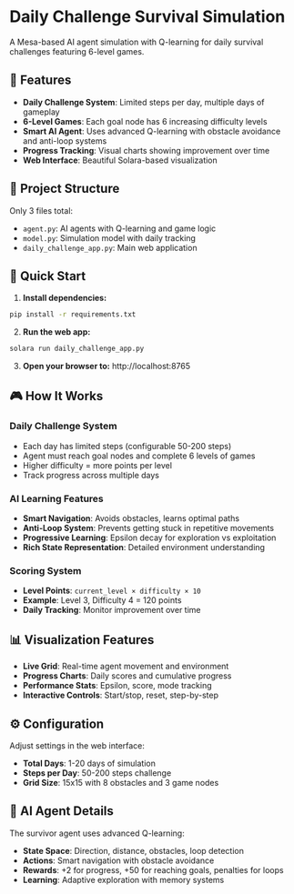 # Daily Challenge Survival Simulation

A Mesa-based AI agent simulation with Q-learning for daily survival challenges featuring 6-level games.

## 🎯 Features

- **Daily Challenge System**: Limited steps per day, multiple days of gameplay
- **6-Level Games**: Each goal node has 6 increasing difficulty levels
- **Smart AI Agent**: Uses advanced Q-learning with obstacle avoidance and anti-loop systems
- **Progress Tracking**: Visual charts showing improvement over time
- **Web Interface**: Beautiful Solara-based visualization

## 📁 Project Structure

Only 3 files total:
- `agent.py`: AI agents with Q-learning and game logic
- `model.py`: Simulation model with daily tracking
- `daily_challenge_app.py`: Main web application

## 🚀 Quick Start

1. **Install dependencies:**
```bash
pip install -r requirements.txt
```

2. **Run the web app:**
```bash
solara run daily_challenge_app.py
```

3. **Open your browser to:** http://localhost:8765

## 🎮 How It Works

### Daily Challenge System
- Each day has limited steps (configurable 50-200 steps)
- Agent must reach goal nodes and complete 6 levels of games
- Higher difficulty = more points per level
- Track progress across multiple days

### AI Learning Features
- **Smart Navigation**: Avoids obstacles, learns optimal paths
- **Anti-Loop System**: Prevents getting stuck in repetitive movements
- **Progressive Learning**: Epsilon decay for exploration vs exploitation
- **Rich State Representation**: Detailed environment understanding

### Scoring System
- **Level Points**: `current_level × difficulty × 10`
- **Example**: Level 3, Difficulty 4 = 120 points
- **Daily Tracking**: Monitor improvement over time

## 📊 Visualization Features

- **Live Grid**: Real-time agent movement and environment
- **Progress Charts**: Daily scores and cumulative progress
- **Performance Stats**: Epsilon, score, mode tracking
- **Interactive Controls**: Start/stop, reset, step-by-step

## ⚙️ Configuration

Adjust settings in the web interface:
- **Total Days**: 1-20 days of simulation
- **Steps per Day**: 50-200 steps challenge
- **Grid Size**: 15x15 with 8 obstacles and 3 game nodes

## 🧠 AI Agent Details

The survivor agent uses advanced Q-learning:
- **State Space**: Direction, distance, obstacles, loop detection
- **Actions**: Smart navigation with obstacle avoidance
- **Rewards**: +2 for progress, +50 for reaching goals, penalties for loops
- **Learning**: Adaptive exploration with memory systems